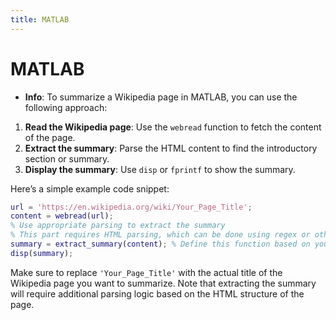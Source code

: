```yaml
---
title: MATLAB
---
```


# MATLAB
- **Info**:
To summarize a Wikipedia page in MATLAB, you can use the following approach:

1. **Read the Wikipedia page**: Use the `webread` function to fetch the content of the page.
2. **Extract the summary**: Parse the HTML content to find the introductory section or summary.
3. **Display the summary**: Use `disp` or `fprintf` to show the summary.

Here’s a simple example code snippet:

```matlab
url = 'https://en.wikipedia.org/wiki/Your_Page_Title';
content = webread(url);
% Use appropriate parsing to extract the summary
% This part requires HTML parsing, which can be done using regex or other methods
summary = extract_summary(content); % Define this function based on your needs
disp(summary);
```

Make sure to replace `'Your_Page_Title'` with the actual title of the Wikipedia page you want to summarize. Note that extracting the summary will require additional parsing logic based on the HTML structure of the page.
